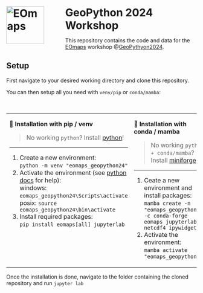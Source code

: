 <h1 style="display: inline"> 
<img alt=EOmaps src=https://raw.githubusercontent.com/raphaelquast/EOmaps/dev/docs/_static/logo.png align="left" width=100px style="margin:0 2em 0 0;">
<b>GeoPython 2024</b>  Workshop 
</h1>
<br>

This repository contains the code and data for the [EOmaps](https://eomaps.readthedocs.io) workshop @[GeoPythyon2024](https://2024.geopython.net).

## Setup

First navigate to your desired working directory and clone this repository. 

You can then setup all you need with `venv/pip` or `conda/mamba`:

<br>

<table>
<tr>
<td valign="top" width="50%">

🐍 **Installation with pip / venv**  
  
> No working `python`?  Install [python](https://www.python.org/downloads/)!

---

1. Create a new environment:  
    `python -m venv "eomaps_geopython24"`
2. Activate the environment (see [python docs](https://docs.python.org/3/library/venv.html#how-venvs-work) for help):  
    windows: `eomaps_geopython24\Scripts\activate`  
    posix: `source eomaps_geopython24\bin\activate`  
4. Install required packages:  
   `pip install eomaps[all] jupyterlab`

</td>
<td valign="top" width="50%">

🐍 **Installation with conda / mamba**  
  
> No working `python + conda/mamba`?  Install [miniforge](https://github.com/conda-forge/miniforge)!

---

1. Ceate a new environment and install packages:  
    `mamba create -n "eomaps_geopython24" -c conda-forge eomaps jupyterlab netcdf4 ipywidgets`
2. Activate the environment:  
    `mamba activate "eomaps_geopython24"`

</td></tr>
</table>

Once the installation is done, navigate to the folder containing the cloned repository and run 
`jupyter lab`
